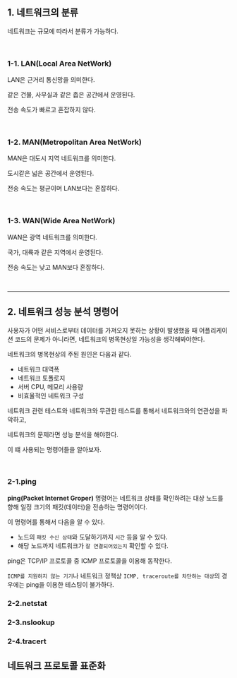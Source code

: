 ## 1. 네트워크의 분류

네트워크는 규모에 따라서 분류가 가능하다.

<br>

### 1-1. LAN(Local Area NetWork)

LAN은 근거리 통신망을 의미한다.

같은 건물, 사무실과 같은 좁은 공간에서 운영된다.

전송 속도가 빠르고 혼잡하지 않다.

<br>

### 1-2. MAN(Metropolitan Area NetWork)

MAN은 대도시 지역 네트워크를 의미한다.

도시같은 넓은 공간에서 운영된다.

전송 속도는 평균이며 LAN보다는 혼잡하다.

<br>

### 1-3. WAN(Wide Area NetWork)

WAN은 광역 네트워크를 의미한다.

국가, 대륙과 같은 지역에서 운영된다.

전송 속도는 낮고 MAN보다 혼잡하다.

<br>

---

## 2. 네트워크 성능 분석 명령어

사용자가 어떤 서비스로부터 데이터를 가져오지 못하는 상황이 발생했을 때 어플리케이션 코드의 문제가 아니라면, 네트워크의 병목현상일 가능성을 생각해봐야한다.

네트워크의 병목현상의 주된 원인은 다음과 같다.

-   네트워크 대역폭
-   네트워크 토폴로지
-   서버 CPU, 메모리 사용량
-   비효율적인 네트워크 구성

네트워크 관련 테스트와 네트워크와 무관한 테스트를 통해서 네트워크와의 연관성을 파악하고,

네트워크의 문제라면 성능 분석을 해야한다.

이 떄 사용되는 명령어들을 알아보자.

<br>

### 2-1.ping

**ping(Packet Internet Groper)** 명령어는 네트워크 상태를 확인하려는 대상 노드를 향해 일정 크기의 패킷(데이터)을 전송하는 명령어이다.

이 명령어를 통해서 다음을 알 수 있다.

-   노드의 `패킷 수신 상태`와 도달하기까지 `시간` 등을 알 수 있다.
-   해당 노드까지 네트워크가 `잘 연결되어있는지` 확인할 수 있다.

ping은 TCP/IP 프로토콜 중 ICMP 프로토콜을 이용해 동작한다.

`ICMP를 지원하지 않는 기기`나 네트워크 정책상 `ICMP, traceroute를 차단하는 대상`의 경우에는 ping을 이용한 테스팅이 불가하다.

### 2-2.netstat

### 2-3.nslookup

### 2-4.tracert

## 네트워크 프로토콜 표준화
